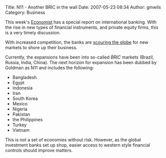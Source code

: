 Title: N11 - Another BRIC in the wall
Date: 2007-05-23 08:34
Author: gmwils
Category: Business

This week's [Economist][] has a special report on international banking.
With the rise in new types of financial instruments, and private equity
firms, this is a very timely discussion.

With increased competition, the banks are [scouring the globe][] for new
markets to shore up their business.

Currently, the expansions have been into so-called *BRIC* markets
(Brazil, Russia, India, China). The next horizon for expansion has been
dubbed by Goldman as N11 and includes the following:

-   Bangladesh
-   Egypt
-   Indonesia
-   Iran
-   South Korea
-   Mexico
-   Nigeria
-   Pakistan
-   the Philippines
-   Turkey
-   Vietnam

This is not a set of economies without risk. However, as the global
investment banks set up shop, easier access to western style financial
controls should improve matters.

  [Economist]: http://economist.com
  [scouring the globe]: http://economist.com/surveys/displaystory.cfm?story_id=E1_JTQTGQQ
